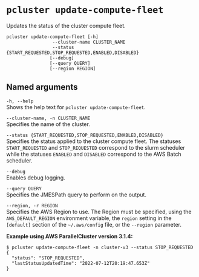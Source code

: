 # `pcluster update-compute-fleet`<a name="pcluster.update-compute-fleet-v3"></a>

Updates the status of the cluster compute fleet\.

```
pcluster update-compute-fleet [-h] 
                 --cluster-name CLUSTER_NAME
                 --status {START_REQUESTED,STOP_REQUESTED,ENABLED,DISABLED}                             
                [--debug]
                [--query QUERY]
                [--region REGION]
```

## Named arguments<a name="pcluster-v3.update-compute-fleet.namedargs"></a>

`-h, --help`  
Shows the help text for `pcluster update-compute-fleet`\.

`--cluster-name, -n CLUSTER_NAME`  
Specifies the name of the cluster\.

`--status {START_REQUESTED,STOP_REQUESTED,ENABLED,DISABLED}`  
Specifies the status applied to the cluster compute fleet\. The statuses `START_REQUESTED` and `STOP_REQUESTED` correspond to the slurm scheduler while the statuses `ENABLED` and `DISABLED` correspond to the AWS Batch scheduler\.

`--debug`  
Enables debug logging\.

`--query QUERY`  
Specifies the JMESPath query to perform on the output\.

`--region, -r REGION`  
Specifies the AWS Region to use\. The Region must be specified, using the `AWS_DEFAULT_REGION` environment variable, the `region` setting in the `[default]` section of the `~/.aws/config` file, or the `--region` parameter\.

**Example using AWS ParallelCluster version 3\.1\.4:**

```
$ pcluster update-compute-fleet -n cluster-v3 --status STOP_REQUESTED
{
  "status": "STOP_REQUESTED",
  "lastStatusUpdatedTime": "2022-07-12T20:19:47.653Z"
}
```